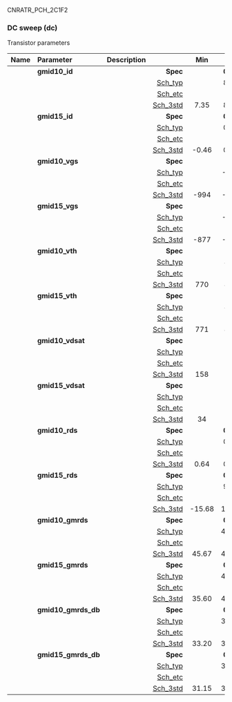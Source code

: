CNRATR_PCH_2C1F2

### DC sweep (dc)

Transistor parameters



|**Name**|**Parameter**|**Description**| |**Min**|**Typ**|**Max**| Unit|
|:---|:---|:---|---:|:---:|:---:|:---:| ---:|
||**gmid10\_id** || **Spec**  |  | **0.00** |  | **uA** |
| | | |<a href='results/dc_Sch_typical.html'>Sch_typ</a>| | 8.41 |  | |
| | | |<a href='results/dc_Sch_etc.html'>Sch_etc</a>| |  |  | |
| | | |<a href='results/dc_Sch_mc.html'>Sch_3std</a>|7.35 | 8.29 | 9.23 | |
||**gmid15\_id** || **Spec**  |  | **0.00** |  | **uA** |
| | | |<a href='results/dc_Sch_typical.html'>Sch_typ</a>| | 0.36 |  | |
| | | |<a href='results/dc_Sch_etc.html'>Sch_etc</a>| |  |  | |
| | | |<a href='results/dc_Sch_mc.html'>Sch_3std</a>|-0.46 | 0.40 | 1.26 | |
||**gmid10\_vgs** || **Spec**  |  | **0** |  | **mV** |
| | | |<a href='results/dc_Sch_typical.html'>Sch_typ</a>| | -947 |  | |
| | | |<a href='results/dc_Sch_etc.html'>Sch_etc</a>| |  |  | |
| | | |<a href='results/dc_Sch_mc.html'>Sch_3std</a>|-994 | -946 | -899 | |
||**gmid15\_vgs** || **Spec**  |  | **0** |  | **mV** |
| | | |<a href='results/dc_Sch_typical.html'>Sch_typ</a>| | -708 |  | |
| | | |<a href='results/dc_Sch_etc.html'>Sch_etc</a>| |  |  | |
| | | |<a href='results/dc_Sch_mc.html'>Sch_3std</a>|-877 | -691 | -505 | |
||**gmid10\_vth** || **Spec**  |  | **0** |  | **mV** |
| | | |<a href='results/dc_Sch_typical.html'>Sch_typ</a>| | 816 |  | |
| | | |<a href='results/dc_Sch_etc.html'>Sch_etc</a>| |  |  | |
| | | |<a href='results/dc_Sch_mc.html'>Sch_3std</a>|770 | 816 | 861 | |
||**gmid15\_vth** || **Spec**  |  | **0** |  | **mV** |
| | | |<a href='results/dc_Sch_typical.html'>Sch_typ</a>| | 816 |  | |
| | | |<a href='results/dc_Sch_etc.html'>Sch_etc</a>| |  |  | |
| | | |<a href='results/dc_Sch_mc.html'>Sch_3std</a>|771 | 816 | 862 | |
||**gmid10\_vdsat** || **Spec**  |  | **0** |  | **mV** |
| | | |<a href='results/dc_Sch_typical.html'>Sch_typ</a>| | 164 |  | |
| | | |<a href='results/dc_Sch_etc.html'>Sch_etc</a>| |  |  | |
| | | |<a href='results/dc_Sch_mc.html'>Sch_3std</a>|158 | 163 | 169 | |
||**gmid15\_vdsat** || **Spec**  |  | **0** |  | **mV** |
| | | |<a href='results/dc_Sch_typical.html'>Sch_typ</a>| | 56 |  | |
| | | |<a href='results/dc_Sch_etc.html'>Sch_etc</a>| |  |  | |
| | | |<a href='results/dc_Sch_mc.html'>Sch_3std</a>|34 | 56 | 79 | |
||**gmid10\_rds** || **Spec**  |  | **0.00** |  | **MOhm** |
| | | |<a href='results/dc_Sch_typical.html'>Sch_typ</a>| | 0.68 |  | |
| | | |<a href='results/dc_Sch_etc.html'>Sch_etc</a>| |  |  | |
| | | |<a href='results/dc_Sch_mc.html'>Sch_3std</a>|0.64 | 0.68 | 0.72 | |
||**gmid15\_rds** || **Spec**  |  | **0.00** |  | **MOhm** |
| | | |<a href='results/dc_Sch_typical.html'>Sch_typ</a>| | 9.13 |  | |
| | | |<a href='results/dc_Sch_etc.html'>Sch_etc</a>| |  |  | |
| | | |<a href='results/dc_Sch_mc.html'>Sch_3std</a>|-15.68 | 16.29 | 48.25 | |
||**gmid10\_gmrds** || **Spec**  |  | **0.00** |  | **V** |
| | | |<a href='results/dc_Sch_typical.html'>Sch_typ</a>| | 47.36 |  | |
| | | |<a href='results/dc_Sch_etc.html'>Sch_etc</a>| |  |  | |
| | | |<a href='results/dc_Sch_mc.html'>Sch_3std</a>|45.67 | 47.38 | 49.09 | |
||**gmid15\_gmrds** || **Spec**  |  | **0.00** |  | **V** |
| | | |<a href='results/dc_Sch_typical.html'>Sch_typ</a>| | 42.03 |  | |
| | | |<a href='results/dc_Sch_etc.html'>Sch_etc</a>| |  |  | |
| | | |<a href='results/dc_Sch_mc.html'>Sch_3std</a>|35.60 | 42.03 | 48.46 | |
||**gmid10\_gmrds\_db** || **Spec**  |  | **0.00** |  | **dB** |
| | | |<a href='results/dc_Sch_typical.html'>Sch_typ</a>| | 33.50 |  | |
| | | |<a href='results/dc_Sch_etc.html'>Sch_etc</a>| |  |  | |
| | | |<a href='results/dc_Sch_mc.html'>Sch_3std</a>|33.20 | 33.51 | 33.82 | |
||**gmid15\_gmrds\_db** || **Spec**  |  | **0.00** |  | **dB** |
| | | |<a href='results/dc_Sch_typical.html'>Sch_typ</a>| | 32.47 |  | |
| | | |<a href='results/dc_Sch_etc.html'>Sch_etc</a>| |  |  | |
| | | |<a href='results/dc_Sch_mc.html'>Sch_3std</a>|31.15 | 32.45 | 33.76 | |

